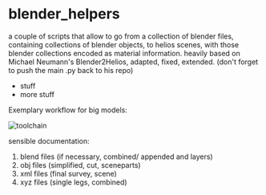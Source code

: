 # blender_helpers

a couple of scripts that allow to go from a collection of blender files, containing collections of blender objects, to helios scenes, with those blender collections encoded as material information. heavily based on Michael Neumann's Blender2Helios, adapted, fixed, extended. (don't forget to push the main .py back to his repo)

* stuff
* more stuff

Exemplary workflow for big models:

![toolchain](https://github.com/fnoi/blender_helpers/blob/master/b2h_toolchain.PNG)

sensible documentation:
1. blend files (if necessary, combined/ appended and layers)
2. obj files (simplified, cut, sceneparts)
3. xml files (final survey, scene)
4. xyz files (single legs, combined)
